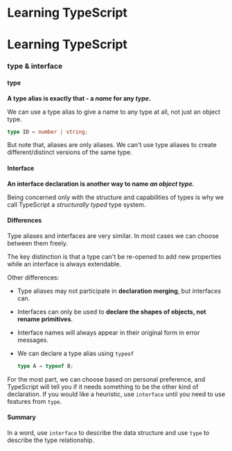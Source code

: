 # Learning TypeScript


# Learning TypeScript

### type & interface

#### type

**A type alias is exactly that - a *name* for any *type*.**

We can use a type alias to give a name to any type at all, not just an object type.

```typescript
type ID = number | string;
```

But note that, aliases are only aliases. We can't use type aliases to create different/distinct versions of the same type.

#### Interface

**An interface declaration is another way to name *an object type.***

Being concerned only with the structure and capabilities of types is why we call TypeScript a *structurally typed* type system.

#### Differences

Type aliases and interfaces are very similar. In most cases we can choose between them freely.

The key distinction is that a type can't be re-opened to add new properties while an interface is always extendable.

Other differences:

- Type aliases may not participate in **declaration merging**, but interfaces can.

- Interfaces can only be used to **declare the shapes of objects, not rename primitives**.

- Interface names will always appear in their original form in error messages.

- We can declare a type alias using `typeof`

  ```typescript
  type A = typeof B;
  ```

For the most part, we can choose based on personal preference, and TypeScript will tell you if it needs something to be the other kind of declaration. If you would like a heuristic, use `interface` until you need to use features from `type`.

#### Summary

In a word, use `interface` to describe the data structure and use `type` to describe the type relationship.




















